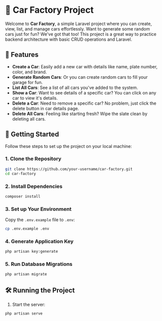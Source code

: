 # 🚗 Car Factory Project

Welcome to **Car Factory**, a simple Laravel project where you can create, view, list, and manage cars effortlessly. Want to generate some random cars just for fun? We've got that too! This project is a great way to practice backend architecture with basic CRUD operations and Laravel.

## 🌟 Features

- **Create a Car**: Easily add a new car with details like name, plate number, color, and brand.
- **Generate Random Cars**: Or you can create random cars to fill your garage for fun.
- **List All Cars**: See a list of all cars you've added to the system.
- **Show a Car**: Want to see details of a specific car? You can click on any car to view it's details.
- **Delete a Car**: Need to remove a specific car? No problem, just click the delete button in car details page.
- **Delete All Cars**: Feeling like starting fresh? Wipe the slate clean by deleting all cars.

## 🚀 Getting Started

Follow these steps to set up the project on your local machine:

### 1. Clone the Repository

```bash
git clone https://github.com/your-username/car-factory.git
cd car-factory
```

### 2. Install Dependencies

```bash
composer install
```

### 3. Set up Your Environment

Copy the `.env.example` file to `.env`:

  ```bash
  cp .env.example .env
  ```

### 4. Generate Application Key

```bash
php artisan key:generate
```

### 5. Run Database Migrations

```bash
php artisan migrate
```



## 🛠 Running the Project

1. Start the server:

```bash
php artisan serve
```


